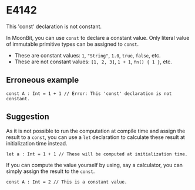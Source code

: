 # E4142

This 'const' declaration is not constant.

In MoonBit, you can use `const` to declare a constant value. Only literal value
of immutable primitive types can be assigned to `const`.

- These are constant values: `1`, `"String"`, `1.0`, `true`, `false`, etc.
- These are not constant values: `[1, 2, 3]`, `1 + 1`, `fn() { 1 }`, etc.

## Erroneous example

```moonbit
const A : Int = 1 + 1 // Error: This 'const' declaration is not constant.
```

## Suggestion

As it is not possible to run the computation at compile time and assign the
result to a `const`, you can use a `let` declaration to calculate these result
at initialization time instead.

```moonbit
let a : Int = 1 + 1 // These will be computed at initialization time.
```

If you can compute the value yourself by using, say a calculator, you can
simply assign the result to the `const`.

```moonbit
const A : Int = 2 // This is a constant value.
```
